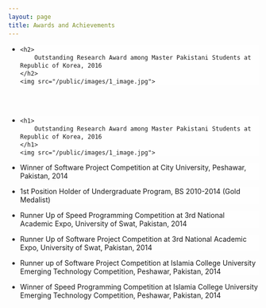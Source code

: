 ```yaml
---
layout: page
title: Awards and Achievements
---
```


<style type="text/css">
	li{

		background: #fefefe;
	}

</style>
<ul>
	
<li>
	
	<h2>
		Outstanding Research Award among Master Pakistani Students at Republic of Korea, 2016
	</h2>
	<img src="/public/images/1_image.jpg">



</li>


<br>
<br>
 

	

 
 <li>
	
	<h1>
		Outstanding Research Award among Master Pakistani Students at Republic of Korea, 2016
	</h1>
	<img src="/public/images/1_image.jpg">


 

 


</li>


<li>
	

Winner of Software Project Competition at City University, Peshawar, Pakistan, 2014	
</li>

<li>
	

1st Position Holder of Undergraduate Program, BS 2010-2014 (Gold Medalist)	
</li>

<li>
	
Runner Up of Speed Programming Competition at 3rd National Academic Expo, University of Swat, Pakistan, 2014

</li>

<li>
	
Runner Up of Software Project Competition at 3rd National Academic Expo, University of Swat, Pakistan, 2014	
</li>

<li>
	

Runner up of Software Project Competition at Islamia College University Emerging Technology Competition, Peshawar, Pakistan, 2014	
</li>

<li>
	
Winner of Speed Programming Competition at Islamia College University Emerging Technology Competition, Peshawar, Pakistan, 2014	
</li>




  
 

</ul>
